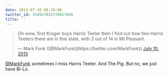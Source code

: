```yaml
---
date: 2013-07-10 08:19:08
twitter_id: 354937832739057666
title: ''
---
```


<blockquote class="twitter-tweet"><p lang="en" dir="ltr">Oh wow, first Kroger buys Harris Teeter then I find out how few Harris Teeters there are in this state, with 3 out of 14 in Mt Pleasant.</p>&mdash; Mark Funk ([@MarkFunk](https://twitter.com/MarkFunk)) <a href="https://twitter.com/MarkFunk/status/354789503803731970?ref_src=twsrc%5Etfw">July 10, 2013</a></blockquote>
<script async src="https://platform.twitter.com/widgets.js" charset="utf-8"></script>

[@MarkFunk](https://twitter.com/MarkFunk) sometimes I miss Harris Teeter. And The Pig. But no, we just have Bi-Lo.
